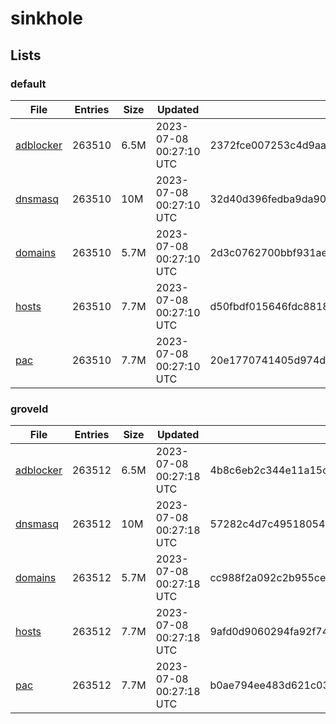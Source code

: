# sinkhole

## Lists

### default

|File|Entries|Size|Updated|Hash|
|-|-|-|-|-|
|[adblocker](https://raw.githubusercontent.com/groveld/sinkhole/lists/default/adblocker.txt)|263510|6.5M|2023-07-08 00:27:10 UTC|2372fce007253c4d9aa3348262869a05e8c81497cb98e35a82ad5cfff1aed3e7|
|[dnsmasq](https://raw.githubusercontent.com/groveld/sinkhole/lists/default/dnsmasq.txt)|263510|10M|2023-07-08 00:27:10 UTC|32d40d396fedba9da90af91f0cb87a923b2d65e60f9c2e16bfa2311527a3cac0|
|[domains](https://raw.githubusercontent.com/groveld/sinkhole/lists/default/domains.txt)|263510|5.7M|2023-07-08 00:27:10 UTC|2d3c0762700bbf931ae2f92c93d12f5ff9e568a41a501bb9eae7792486112712|
|[hosts](https://raw.githubusercontent.com/groveld/sinkhole/lists/default/hosts.txt)|263510|7.7M|2023-07-08 00:27:10 UTC|d50fbdf015646fdc881854477a6a15ae4c0955a9982e8d01d35690183efbfd12|
|[pac](https://raw.githubusercontent.com/groveld/sinkhole/lists/default/pac.txt)|263510|7.7M|2023-07-08 00:27:10 UTC|20e1770741405d974de733d1a4348cc797b5629e3af7b3276b39be186614663d|

### groveld

|File|Entries|Size|Updated|Hash|
|-|-|-|-|-|
|[adblocker](https://raw.githubusercontent.com/groveld/sinkhole/lists/groveld/adblocker.txt)|263512|6.5M|2023-07-08 00:27:18 UTC|4b8c6eb2c344e11a15c8231c14e2cb124728850c0953438ae578b3901081d369|
|[dnsmasq](https://raw.githubusercontent.com/groveld/sinkhole/lists/groveld/dnsmasq.txt)|263512|10M|2023-07-08 00:27:18 UTC|57282c4d7c49518054a58be1fdae0a5d5bcb6980d02ac30ce93b4dcb9a9b379b|
|[domains](https://raw.githubusercontent.com/groveld/sinkhole/lists/groveld/domains.txt)|263512|5.7M|2023-07-08 00:27:18 UTC|cc988f2a092c2b955ce21abf66bf3210ffaa75385cfeb31a1156872dc3de0290|
|[hosts](https://raw.githubusercontent.com/groveld/sinkhole/lists/groveld/hosts.txt)|263512|7.7M|2023-07-08 00:27:18 UTC|9afd0d9060294fa92f74115098b2fe60451696a322723c342e527750e72d8256|
|[pac](https://raw.githubusercontent.com/groveld/sinkhole/lists/groveld/pac.txt)|263512|7.7M|2023-07-08 00:27:18 UTC|b0ae794ee483d621c03d35ffccf5611730885861e7d29301b394dce4658a7309|
